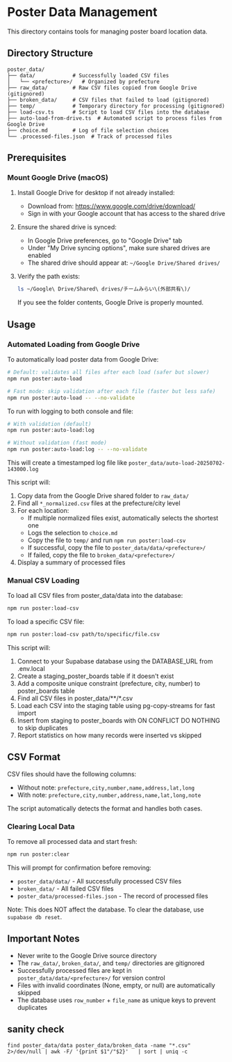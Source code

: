 # Poster Data Management

This directory contains tools for managing poster board location data.

## Directory Structure

```
poster_data/
├── data/            # Successfully loaded CSV files
│   └── <prefecture>/   # Organized by prefecture
├── raw_data/        # Raw CSV files copied from Google Drive (gitignored)
├── broken_data/     # CSV files that failed to load (gitignored)
├── temp/            # Temporary directory for processing (gitignored)
├── load-csv.ts      # Script to load CSV files into the database
├── auto-load-from-drive.ts  # Automated script to process files from Google Drive
├── choice.md        # Log of file selection choices
└── .processed-files.json  # Track of processed files
```

## Prerequisites

### Mount Google Drive (macOS)

1. Install Google Drive for desktop if not already installed:
   - Download from: https://www.google.com/drive/download/
   - Sign in with your Google account that has access to the shared drive

2. Ensure the shared drive is synced:
   - In Google Drive preferences, go to "Google Drive" tab
   - Under "My Drive syncing options", make sure shared drives are enabled
   - The shared drive should appear at: `~/Google Drive/Shared drives/`

3. Verify the path exists:
   ```bash
   ls ~/Google\ Drive/Shared\ drives/チームみらい\(外部共有\)/
   ```

   If you see the folder contents, Google Drive is properly mounted.

## Usage

### Automated Loading from Google Drive

To automatically load poster data from Google Drive:

```bash
# Default: validates all files after each load (safer but slower)
npm run poster:auto-load

# Fast mode: skip validation after each file (faster but less safe)
npm run poster:auto-load -- --no-validate
```

To run with logging to both console and file:

```bash
# With validation (default)
npm run poster:auto-load:log

# Without validation (fast mode)
npm run poster:auto-load:log -- --no-validate
```

This will create a timestamped log file like `poster_data/auto-load-20250702-143000.log`

This script will:
1. Copy data from the Google Drive shared folder to `raw_data/`
2. Find all `*_normalized.csv` files at the prefecture/city level
3. For each location:
   - If multiple normalized files exist, automatically selects the shortest one
   - Logs the selection to `choice.md`
   - Copy the file to `temp/` and run `npm run poster:load-csv`
   - If successful, copy the file to `poster_data/data/<prefecture>/`
   - If failed, copy the file to `broken_data/<prefecture>/`
4. Display a summary of processed files

### Manual CSV Loading

To load all CSV files from poster_data/data into the database:

```bash
npm run poster:load-csv
```

To load a specific CSV file:

```bash
npm run poster:load-csv path/to/specific/file.csv
```

This script will:
1. Connect to your Supabase database using the DATABASE_URL from .env.local
2. Create a staging_poster_boards table if it doesn't exist
3. Add a composite unique constraint (prefecture, city, number) to poster_boards table
4. Find all CSV files in poster_data/**/*.csv
5. Load each CSV into the staging table using pg-copy-streams for fast import
6. Insert from staging to poster_boards with ON CONFLICT DO NOTHING to skip duplicates
7. Report statistics on how many records were inserted vs skipped

## CSV Format

CSV files should have the following columns:
- Without note: `prefecture,city,number,name,address,lat,long`
- With note: `prefecture,city,number,address,name,lat,long,note`

The script automatically detects the format and handles both cases.

### Clearing Local Data

To remove all processed data and start fresh:

```bash
npm run poster:clear
```

This will prompt for confirmation before removing:
- `poster_data/data/` - All successfully processed CSV files
- `broken_data/` - All failed CSV files  
- `poster_data/processed-files.json` - The record of processed files

Note: This does NOT affect the database. To clear the database, use `supabase db reset`.

## Important Notes

- Never write to the Google Drive source directory
- The `raw_data/`, `broken_data/`, and `temp/` directories are gitignored
- Successfully processed files are kept in `poster_data/data/<prefecture>/` for version control
- Files with invalid coordinates (None, empty, or null) are automatically skipped
- The database uses `row_number` + `file_name` as unique keys to prevent duplicates

## sanity check

```
find poster_data/data poster_data/broken_data -name "*.csv" 2>/dev/null | awk -F/ '{print $1"/"$2}'   | sort | uniq -c
```
